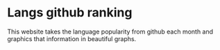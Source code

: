 # Langs github ranking

This website takes the language popularity from github each month and graphics that information in beautiful graphs.
